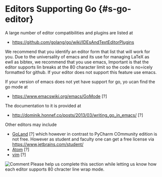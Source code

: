 # Editors Supporting Go {#s-go-editor}

A large number of editor compatibilities and plugins are listed at

* <https://github.com/golang/go/wiki/IDEsAndTextEditorPlugins>

We recommend that you identify an editor form that list that will work for you.
Due to the universality of emacs and its use for managing LaTeX as ewll as bibtex,
we recommend that you use emacs, Important is that the editor supports
lin breaks at the 80 character limit so the code is no=icely formatted
for github. If your editor does not support this feature use emacs.

If your version of emacs does not yet have support for go, yo ucan
find the go mode at

* <https://www.emacswiki.org/emacs/GoMode> [?]

The documentation to it is provided at

* <http://dominik.honnef.co/posts/2013/03/writing_go_in_emacs/> [?]

Other editors may include

- [GoLand](https://www.jetbrains.com/go) [?] which however in contrast to
  PyCharm COmmunity edition is not free. However as student and faculty one can get a
  free license via <https://www.jetbrains.com/student/>
- [Atom](https://atom.io/packages/go-plus) [?]
- [vim](https://github.com/fatih/vim-go) [?]

![Comment](images/comment.png) Please help us complete this section while letting us know how
each editor supports 80 chracter line wrap mode.


